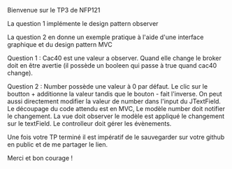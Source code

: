 Bienvenue sur le TP3 de NFP121

La question 1 implémente le design pattern observer


La question 2 en donne un exemple pratique à l'aide d'une interface graphique et du design pattern MVC

Question 1 : Cac40 est une valeur a observer. Quand elle change le broker doit en être avertie (il possède un booleen qui passe à true quand cac40 change).


Question 2 : Number possède une valeur à 0 par défaut. Le clic sur le boutton + additionne la valeur tandis que le bouton - fait l'inverse.
On peut aussi directement modifier la valeur de number dans l'input du JTextField. Le découpage du code attendu est en MVC, Le modèle number doit notifier le changement.
La vue doit observer le modèle est appliqué le changement sur le textField. Le controlleur doit gérer les évènements.

Une fois votre TP terminé il est impératif de le sauvegarder sur votre github en public et de me partager le lien.

Merci et bon courage !
